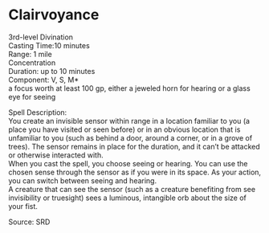 # Clairvoyance
3rd-level Divination<br>
Casting Time:10 minutes<br>
Range: 1 mile<br>
Concentration<br>
Duration: up to 10 minutes<br>
Component: V, S, M*<br>
a focus worth at least 100 gp, either a jeweled horn for hearing or a glass eye for seeing

Spell Description:<br>
You create an invisible sensor within range in a location familiar to you (a place you have visited or seen before) or in an obvious location that is unfamiliar to you (such as behind a door, around a corner, or in a grove of trees). The sensor remains in place for the duration, and it can’t be attacked or otherwise interacted with.<br>When you cast the spell, you choose seeing or hearing. You can use the chosen sense through the sensor as if you were in its space. As your action, you can switch between seeing and hearing.<br>A creature that can see the sensor (such as a creature benefiting from see invisibility or truesight) sees a luminous, intangible orb about the size of your fist.

Source: SRD